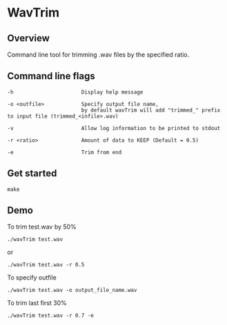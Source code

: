 # WavTrim


## Overview
Command line tool for trimming .wav files by the specified ratio.


## Command line flags
    -h                      Display help message

    -o <outfile>            Specify output file name,
                            by default wavTrim will add "trimmed_" prefix to input file (trimmed_<infile>.wav)

    -v                      Allow log information to be printed to stdout

    -r <ratio>              Amount of data to KEEP (Default = 0.5)

    -e                      Trim from end

## Get started
```
make
```

## Demo
To trim test.wav by 50%
```
./wavTrim test.wav
```
or
```
./wavTrim test.wav -r 0.5
```

To specify outfile
```
./wavTrim test.wav -o output_file_name.wav
```

To trim last first 30%
```
./wavTrim test.wav -r 0.7 -e
```

